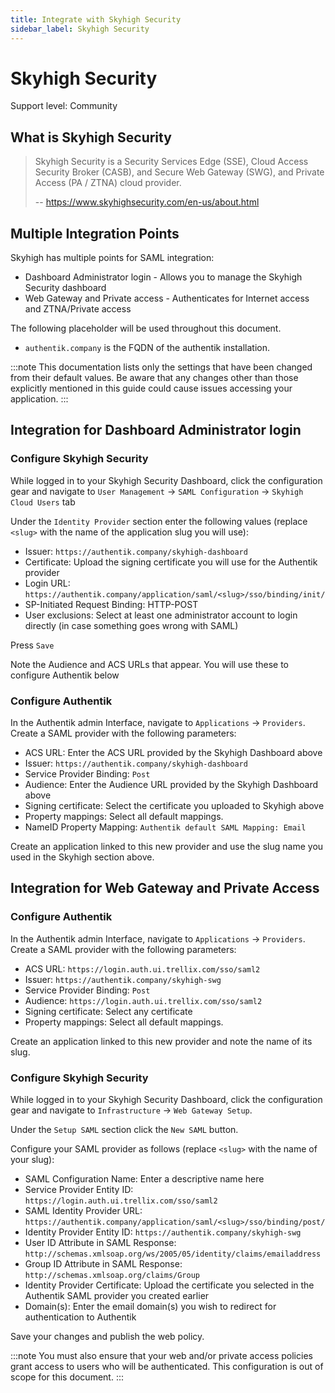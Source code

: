 ```yaml
---
title: Integrate with Skyhigh Security
sidebar_label: Skyhigh Security
---
```


# Skyhigh Security

<span class="badge badge--secondary">Support level: Community</span>

## What is Skyhigh Security

> Skyhigh Security is a Security Services Edge (SSE), Cloud Access Security Broker (CASB), and Secure Web Gateway (SWG), and Private Access (PA / ZTNA) cloud provider.
>
> -- https://www.skyhighsecurity.com/en-us/about.html

## Multiple Integration Points

Skyhigh has multiple points for SAML integration:

- Dashboard Administrator login - Allows you to manage the Skyhigh Security dashboard
- Web Gateway and Private access - Authenticates for Internet access and ZTNA/Private access

The following placeholder will be used throughout this document.

- `authentik.company` is the FQDN of the authentik installation.

:::note
This documentation lists only the settings that have been changed from their default values. Be aware that any changes other than those explicitly mentioned in this guide could cause issues accessing your application.
:::

## Integration for Dashboard Administrator login

### Configure Skyhigh Security

While logged in to your Skyhigh Security Dashboard, click the configuration gear and navigate to `User Management` -> `SAML Configuration` -> `Skyhigh Cloud Users` tab

Under the `Identity Provider` section enter the following values (replace `<slug>` with the name of the application slug you will use):

- Issuer: `https://authentik.company/skyhigh-dashboard`
- Certificate: Upload the signing certificate you will use for the Authentik provider
- Login URL: `https://authentik.company/application/saml/<slug>/sso/binding/init/`
- SP-Initiated Request Binding: HTTP-POST
- User exclusions: Select at least one administrator account to login directly (in case something goes wrong with SAML)

Press `Save`

Note the Audience and ACS URLs that appear. You will use these to configure Authentik below

### Configure Authentik

In the Authentik admin Interface, navigate to `Applications` -> `Providers`. Create a SAML provider with the following parameters:

- ACS URL: Enter the ACS URL provided by the Skyhigh Dashboard above
- Issuer: `https://authentik.company/skyhigh-dashboard`
- Service Provider Binding: `Post`
- Audience: Enter the Audience URL provided by the Skyhigh Dashboard above
- Signing certificate: Select the certificate you uploaded to Skyhigh above
- Property mappings: Select all default mappings.
- NameID Property Mapping: `Authentik default SAML Mapping: Email`

Create an application linked to this new provider and use the slug name you used in the Skyhigh section above.

## Integration for Web Gateway and Private Access

### Configure Authentik

In the Authentik admin Interface, navigate to `Applications` -> `Providers`. Create a SAML provider with the following parameters:

- ACS URL: `https://login.auth.ui.trellix.com/sso/saml2`
- Issuer: `https://authentik.company/skyhigh-swg`
- Service Provider Binding: `Post`
- Audience: `https://login.auth.ui.trellix.com/sso/saml2`
- Signing certificate: Select any certificate
- Property mappings: Select all default mappings.

Create an application linked to this new provider and note the name of its slug.

### Configure Skyhigh Security

While logged in to your Skyhigh Security Dashboard, click the configuration gear and navigate to `Infrastructure` -> `Web Gateway Setup`.

Under the `Setup SAML` section click the `New SAML` button.

Configure your SAML provider as follows (replace `<slug>` with the name of your slug):

- SAML Configuration Name: Enter a descriptive name here
- Service Provider Entity ID: `https://login.auth.ui.trellix.com/sso/saml2`
- SAML Identity Provider URL: `https://authentik.company/application/saml/<slug>/sso/binding/post/`
- Identity Provider Entity ID: `https://authentik.company/skyhigh-swg`
- User ID Attribute in SAML Response: `http://schemas.xmlsoap.org/ws/2005/05/identity/claims/emailaddress`
- Group ID Attribute in SAML Response: `http://schemas.xmlsoap.org/claims/Group`
- Identity Provider Certificate: Upload the certificate you selected in the Authentik SAML provider you created earlier
- Domain(s): Enter the email domain(s) you wish to redirect for authentication to Authentik

Save your changes and publish the web policy.

:::note
You must also ensure that your web and/or private access policies grant access to users who will be authenticated. This configuration is out of scope for this document.
:::
